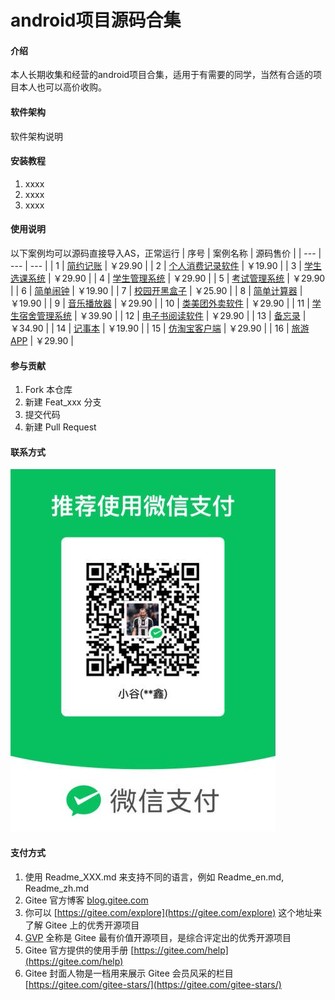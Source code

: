 # android项目源码合集

#### 介绍
本人长期收集和经营的android项目合集，适用于有需要的同学，当然有合适的项目本人也可以高价收购。

#### 软件架构
软件架构说明


#### 安装教程

1.  xxxx
2.  xxxx
3.  xxxx

#### 使用说明

以下案例均可以源码直接导入AS，正常运行
| 序号 | 案例名称 | 源码售价 |
| --- | --- | --- |
| 1 | [简约记账](https://vx5udlbmxl.feishu.cn/docx/OL4BdZaTjoHwGAxCEqIcRRl4nk7) | ￥29.90 |
| 2 | [个人消费记录软件](https://vx5udlbmxl.feishu.cn/docx/QXSbd6hs7o55O9xLDi3cvJXZnUh) | ￥19.90 |
| 3 | [学生选课系统](https://vx5udlbmxl.feishu.cn/docx/B0VLdba4JoD7UFxhGCkcyPslnTc) | ￥29.90 |
| 4 | [学生管理系统](https://vx5udlbmxl.feishu.cn/docx/B0VLdba4JoD7UFxhGCkcyPslnTc) | ￥29.90 |
| 5 | [考试管理系统](https://vx5udlbmxl.feishu.cn/docx/UhBSdFkb9o0ReaxMCbCcLJnvnkc) | ￥29.90 |
| 6 | [简单闹钟](https://vx5udlbmxl.feishu.cn/docx/H2wwdSGjKoYlJkxUPpJcjlqMnaf) | ￥19.90 |
| 7 | [校园开黑盒子](https://vx5udlbmxl.feishu.cn/docx/TnCOdTWM7o9KHFxlfLuc3utknXP) | ￥25.90 |
| 8 | [简单计算器](https://vx5udlbmxl.feishu.cn/docx/S2Q0dqNnSoDaZAxk0hvcqfi1nRe) | ￥19.90 |
| 9 | [音乐播放器](https://vx5udlbmxl.feishu.cn/docx/UMqodd3pOoipCBxWzlbcHCzKndh) | ￥29.90 |
| 10 | [类美团外卖软件](https://vx5udlbmxl.feishu.cn/docx/TcHDdwgysocko4xli94c2R2dnzg) | ￥29.90 |
| 11 | [学生宿舍管理系统](https://vx5udlbmxl.feishu.cn/docx/QkoDdzuIcoxCUYx6f4QcPBD7nBd) | ￥39.90 |
| 12 | [电子书阅读软件](https://vx5udlbmxl.feishu.cn/docx/MoVYdiemfojqXyxNe3TcGq8qnQg) | ￥29.90 |
| 13 | [备忘录](https://vx5udlbmxl.feishu.cn/docx/Np69d4exqoMP66xjYCacb0x5nYf) | ￥34.90 |
| 14 | [记事本](https://vx5udlbmxl.feishu.cn/docx/KAK0dO5Fjol2CkxHIBdcxgSvn8e) | ￥19.90 |
| 15 | [仿淘宝客户端](https://vx5udlbmxl.feishu.cn/docx/NuRMd9URboCfXVxmyfHcRiv5n0d) | ￥29.90 |
| 16 | [旅游APP](https://vx5udlbmxl.feishu.cn/docx/MKVpdkewHoQyuxxxAGCc2evNnta) | ￥29.90 |


#### 参与贡献

1.  Fork 本仓库
2.  新建 Feat_xxx 分支
3.  提交代码
4.  新建 Pull Request


#### 联系方式
![本人微信](images/vxqr.jpeg)

#### 支付方式


1.  使用 Readme\_XXX.md 来支持不同的语言，例如 Readme\_en.md, Readme\_zh.md
2.  Gitee 官方博客 [blog.gitee.com](https://blog.gitee.com)
3.  你可以 [https://gitee.com/explore](https://gitee.com/explore) 这个地址来了解 Gitee 上的优秀开源项目
4.  [GVP](https://gitee.com/gvp) 全称是 Gitee 最有价值开源项目，是综合评定出的优秀开源项目
5.  Gitee 官方提供的使用手册 [https://gitee.com/help](https://gitee.com/help)
6.  Gitee 封面人物是一档用来展示 Gitee 会员风采的栏目 [https://gitee.com/gitee-stars/](https://gitee.com/gitee-stars/)

